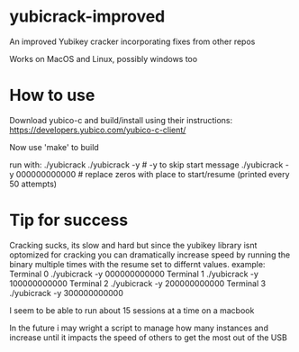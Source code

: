 # yubicrack-improved
An improved Yubikey cracker incorporating fixes from other repos

Works on MacOS and Linux, possibly windows too


# How to use

Download yubico-c and build/install using their instructions:
https://developers.yubico.com/yubico-c-client/

Now use 'make' to build



run with:
./yubicrack
./yubicrack -y # -y to skip start message
./yubicrack -y 000000000000 # replace zeros with place to start/resume (printed every 50 attempts)


# Tip for success
Cracking sucks, its slow and hard but since the yubikey library isnt optomized for cracking you can dramatically increase speed by running the binary multiple times with the resume set to differnt values.
example:
Terminal 0 ./yubicrack -y 000000000000
Terminal 1 ./yubicrack -y 100000000000
Terminal 2 ./yubicrack -y 200000000000
Terminal 3 ./yubicrack -y 300000000000

I seem to be able to run about 15 sessions at a time on a macbook

In the future i may wright a script to manage how many instances and increase until it impacts the speed of others to get the most out of the USB
